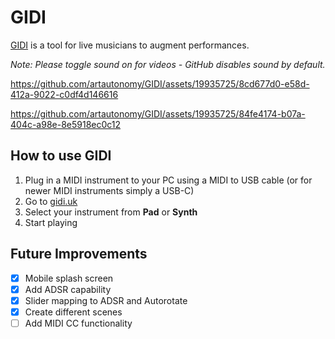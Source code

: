 # GIDI
[GIDI](https://gidi.uk) is a tool for live musicians to augment performances.

*Note: Please toggle sound on for videos - GitHub disables sound by default.*

https://github.com/artautonomy/GIDI/assets/19935725/8cd677d0-e58d-412a-9022-c0df4d146616


https://github.com/artautonomy/GIDI/assets/19935725/84fe4174-b07a-404c-a98e-8e5918ec0c12

## How to use GIDI

1. Plug in a MIDI instrument to your PC using a MIDI to USB cable (or for newer MIDI instruments simply a USB-C)
2. Go to [gidi.uk](https://gidi.uk)
3. Select your instrument from **Pad** or **Synth**
4. Start playing

## Future Improvements

- [x] Mobile splash screen
- [x] Add ADSR capability
- [x] Slider mapping to ADSR and Autorotate
- [x] Create different scenes
- [ ] Add MIDI CC functionality 
